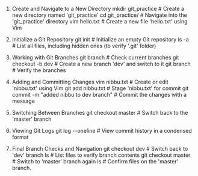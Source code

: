 1. Create and Navigate to a New Directory
mkdir git_practice        # Create a new directory named 'git_practice'
cd git_practice/          # Navigate into the 'git_practice' directory
vim hello.txt             # Create a new file 'hello.txt' using Vim


2. Initialize a Git Repository
git init                  # Initialize an empty Git repository
ls -a                     # List all files, including hidden ones (to verify '.git' folder)


3. Working with Git Branches
git branch                # Check current branches
git checkout -b dev       # Create a new branch 'dev' and switch to it
git branch                # Verify the branches


4. Adding and Committing Changes
vim nibbu.txt             # Create or edit 'nibbu.txt' using Vim
git add nibbu.txt         # Stage 'nibbu.txt' for commit
git commit -m "added nibbu to dev branch"  # Commit the changes with a message


5. Switching Between Branches
git checkout master       # Switch back to the 'master' branch


6. Viewing Git Logs
git log --oneline         # View commit history in a condensed format


7. Final Branch Checks and Navigation
git checkout dev          # Switch back to 'dev' branch
ls                        # List files to verify branch contents
git checkout master       # Switch to 'master' branch again
ls                        # Confirm files on the 'master' branch.

